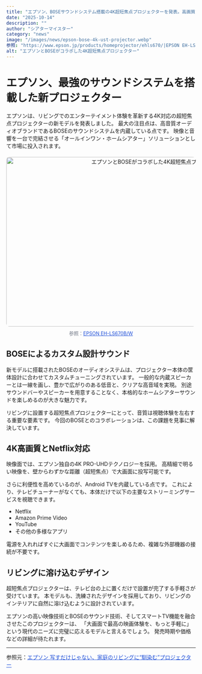 ```yaml
---
title: "エプソン、BOSEサウンドシステム搭載の4K超短焦点プロジェクターを発表。高画質と高音質、ネットフリックス対応で一体型ホームシアターを提案"
date: "2025-10-14"
description: ""
author: "シアターマイスター"
category: "news"
image: "/images/news/epson-bose-4k-ust-projector.webp"
参照: "https://www.epson.jp/products/homeprojector/ehls670/|EPSON EH-LS670B/W"
alt: "エプソンとBOSEがコラボした4K超短焦点プロジェクター"
---
```

<h1>エプソン、最強のサウンドシステムを搭載した新プロジェクター</h1>

<p>エプソンは、リビングでのエンターテイメント体験を革新する4K対応の超短焦点プロジェクターの新モデルを発表しました。  
最大の注目点は、高音質オーディオブランドであるBOSEのサウンドシステムを内蔵している点です。  
映像と音響を一台で完結させる「オールインワン・ホームシアター」ソリューションとして市場に投入されます。</p>

<figure style="text-align: center; margin: 20px auto;">
  <img src="/images/news/epson-bose-4k-ust-projector.webp" alt="エプソンとBOSEがコラボした4K超短焦点プロジェクター" width="800" height="450" style="display: block; margin: 0 auto; border-radius: 8px;" />
  <figcaption style="margin-top: 8px; font-size: 0.9em; color: #6b7280;">
    参照：<a href="https://www.epson.jp/products/homeprojector/ehls670/" target="_blank" style="color: #1d4ed8; text-decoration: underline;">EPSON EH-LS670B/W</a>
  </figcaption>
</figure>

<h2>BOSEによるカスタム設計サウンド</h2>

<p>新モデルに搭載されたBOSEのオーディオシステムは、プロジェクター本体の筐体設計に合わせてカスタムチューニングされています。  
一般的な内蔵スピーカーとは一線を画し、豊かで広がりのある低音と、クリアな高音域を実現。  
別途サウンドバーやスピーカーを用意することなく、本格的なホームシアターサウンドを楽しめるのが大きな魅力です。</p>

<p>リビングに設置する超短焦点プロジェクターにとって、音質は視聴体験を左右する重要な要素です。  
今回のBOSEとのコラボレーションは、この課題を見事に解決しています。</p>

<h2>4K高画質とNetflix対応</h2>

<p>映像面では、エプソン独自の4K PRO-UHDテクノロジーを採用。  
高精細で明るい映像を、壁からわずかな距離（超短焦点）で大画面に投写可能です。</p>

<p>さらに利便性を高めているのが、Android TVを内蔵している点です。  
これにより、テレビチューナーがなくても、本体だけで以下の主要なストリーミングサービスを視聴できます。</p>

<ul>
  <li>Netflix</li>
  <li>Amazon Prime Video</li>
  <li>YouTube</li>
  <li>その他の多様なアプリ</li>
</ul>

<p>電源を入れればすぐに大画面でコンテンツを楽しめるため、複雑な外部機器の接続が不要です。</p>

<h2>リビングに溶け込むデザイン</h2>

<p>超短焦点プロジェクターは、テレビ台の上に置くだけで設置が完了する手軽さが受けています。  
本モデルも、洗練されたデザインを採用しており、リビングのインテリアに自然に溶け込むように設計されています。</p>

<p>エプソンの高い映像技術とBOSEのサウンド技術、そしてスマートTV機能を融合させたこのプロジェクターは、  
「大画面で最高の映画体験を、もっと手軽に」という現代のニーズに完璧に応えるモデルと言えるでしょう。  
発売時期や価格などの詳細が待たれます。</p>

<hr>

<p>参照元：<a href="https://www.epson.jp/products/homeprojector/ehls670/feature_1.htm" target="_blank" style="color: #1d4ed8; text-decoration: underline;">エプソン 写すだけじゃない、家庭のリビングに“馴染む”プロジェクター</a></p>